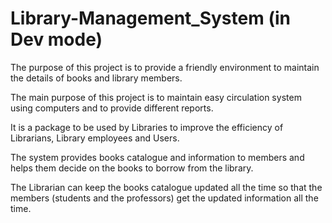 # Library-Management_System (in Dev mode)
The purpose of this project is to provide a friendly environment to maintain the details of books and library members.

The main purpose of this project is to maintain easy circulation system using computers and to provide different reports.

It is a package to be used by Libraries to improve the efficiency of Librarians, Library employees and Users.

The system provides books catalogue and information to members and helps them decide on the books to borrow from the library.

The Librarian can keep the books catalogue updated all the time so that the members (students and the professors) get the updated information all the time.
